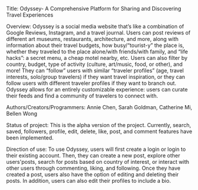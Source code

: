 Title: Odyssey- A Comprehensive Platform for Sharing and Discovering Travel Experiences

Overview: 
  Odyssey is a social media website that’s like a combination of Google Reviews, Instagram, and a travel journal. Users can post reviews of different art museums, restaurants, architecture, and more, along with information about their travel budgets, how busy/“tourist-y” the place is, whether they traveled to the place alone/with friends/with family, and “life hacks”: a secret menu, a cheap motel nearby, etc. Users can also filter by country, budget, type of activity (culture, art/music, food, or other), and more! They can “follow” users with similar “traveler profiles” (age, travel interests, solo/group travelers) if they want travel inspiration, or they can follow users with different traveler profiles if they want to branch out. Odyssey allows for an entirely customizable experience: users can curate their feeds and find a community of travelers to connect with.


Authors/Creators/Programmers: Annie Chen, Sarah Goldman, Catherine Mi, Bellen Wong

Status of project: 
This is the alpha version of the project. 
Currently, search, saved, followers, profile, edit, delete, like, post, and comment features have been implemented. 

Direction of use: 
To use Odyssey, users will first create a login or login to their existing account. Then, they can create a new post, explore other users'posts, search for posts based on country of interest, or interact with other users through commenting, liking, and following. Once they have created a post, users also have the option of editing and deleting their posts. In addition, users can also edit their profiles to include a bio.  

